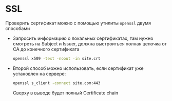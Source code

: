 # SSL

Проверить сертификат можно с помощью утилиты `openssl` двумя способами

* Запросить информацию о локальных сертификатах, там нужно смотреть на Subject и Issuer, должна выстроиться полная цепочка от CA до конечного сертификата

  ```bash
  openssl x509 -text -noout -in site.crt
  ```

* Второй способ можно использовать, если сертификат уже установлен на сервере:

  ```bash
  openssl s_client -connect site.com:443
  ```

  Сверху в выводе будет полный Certificate chain